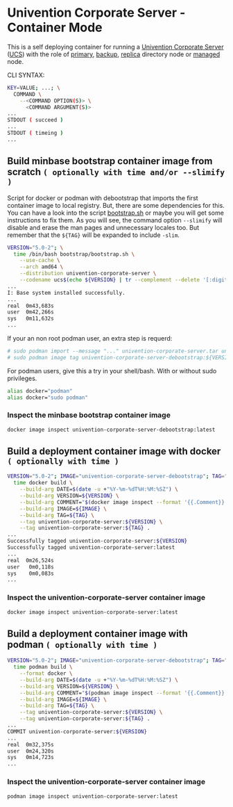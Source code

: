 # Univention Corporate Server - Container Mode

This is a self deploying container for running a [Univention Corporate Server](https://www.univention.com/products/ucs/) ([UCS](https://docs.software-univention.de/manual.html)) with the role of [primary](https://docs.software-univention.de/manual.html#domain-ldap:Primary_Directory_Node), [backup](https://docs.software-univention.de/manual.html#domain-ldap:Backup_Directory_Node), [replica](https://docs.software-univention.de/manual.html#domain-ldap:Replica_Directory_Node) directory node or [managed](https://docs.software-univention.de/manual.html#domain-ldap:Managed_Node) node.

CLI SYNTAX:
```bash
KEY=VALUE; ...; \
  COMMAND \
    --<COMMAND OPTION(S)> \
      <COMMAND ARGUMENT(S)>
...
STDOUT ( succeed )
...
STDOUT ( timeing )
...
```
## Build minbase bootstrap container image from scratch ```( optionally with time and/or --slimify )```
Script for docker or podman with debootstrap that imports the first container image to local registry. But, there are some dependencies for this. You can have a look into the script [bootstrap.sh](../bootstrap/bootstrap.sh) or maybe you will get some instructions to fix them. As you will see, the command option ``` --slimify ``` will disable and erase the man pages and unnecessary locales too. But remember that the ``` ${TAG} ``` will be expanded to include ``` -slim ```.
```bash
VERSION="5.0-2"; \
  time /bin/bash bootstrap/bootstrap.sh \
    --use-cache \
    --arch amd64 \
    --distribution univention-corporate-server \
    --codename ucs$(echo ${VERSION} | tr --complement --delete '[:digit:]')
...
I: Base system installed successfully.
...
real  0m43,683s
user  0m42,266s
sys   0m11,632s
...
```
If your an non root podman user, an extra step is requerd:
```bash
# sudo podman import --message "..." univention-corporate-server.tar univention-corporate-server-debootstrap:${VERSION}
# sudo podman image tag univention-corporate-server-debootstrap:${VERSION} univention-corporate-server-debootstrap:latest
```
For podman users, give this a try in your shell/bash. With or without sudo privileges.
```bash
alias docker="podman"
alias docker="sudo podman"
```
### Inspect the minbase bootstrap container image
```bash
docker image inspect univention-corporate-server-debootstrap:latest
```
## Build a deployment container image with docker ```( optionally with time )```
```bash
VERSION="5.0-2"; IMAGE="univention-corporate-server-debootstrap"; TAG="latest"; \
  time docker build \
    --build-arg DATE=$(date -u +"%Y-%m-%dT%H:%M:%SZ") \
    --build-arg VERSION=${VERSION} \
    --build-arg COMMENT="$(docker image inspect --format '{{.Comment}}' ${IMAGE}:${TAG})" \
    --build-arg IMAGE=${IMAGE} \
    --build-arg TAG=${TAG} \
    --tag univention-corporate-server:${VERSION} \
    --tag univention-corporate-server:${TAG} .
...
Successfully tagged univention-corporate-server:${VERSION}
Successfully tagged univention-corporate-server:latest
...
real  0m26,524s
user   0m0,118s
sys    0m0,083s
...
```
### Inspect the univention-corporate-server container image
```bash
docker image inspect univention-corporate-server:latest
```
## Build a deployment container image with podman ```( optionally with time )```
```bash
VERSION="5.0-2"; IMAGE="univention-corporate-server-debootstrap"; TAG="latest"; \
  time podman build \
    --format docker \
    --build-arg DATE=$(date -u +"%Y-%m-%dT%H:%M:%SZ") \
    --build-arg VERSION=${VERSION} \
    --build-arg COMMENT="$(podman image inspect --format '{{.Comment}}' ${IMAGE}:${TAG})" \
    --build-arg IMAGE=${IMAGE} \
    --build-arg TAG=${TAG} \
    --tag univention-corporate-server:${VERSION} \
    --tag univention-corporate-server:${TAG} .
...
COMMIT univention-corporate-server:${VERSION}
...
real  0m32,375s
user  0m24,320s
sys   0m14,723s
...
```
### Inspect the univention-corporate-server container image
```bash
podman image inspect univention-corporate-server:latest
```

